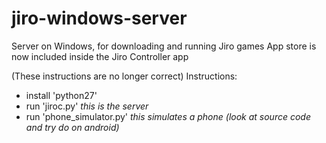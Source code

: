 # jiro-windows-server
Server on Windows, for downloading and running Jiro games
App store is now included inside the Jiro Controller app

(These instructions are no longer correct)
Instructions:
- install 'python27'
- run 'jiroc.py' _this is the server_
- run 'phone_simulator.py' _this simulates a phone (look at source code and try do on android)_
